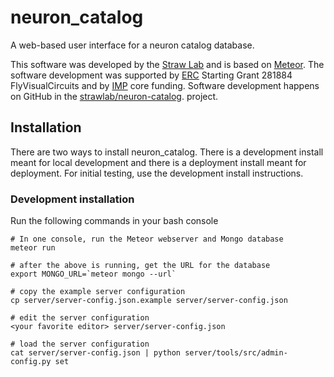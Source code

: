 # neuron_catalog

A web-based user interface for a neuron catalog database.

This software was developed by the [Straw Lab](http://strawlab.org/)
and is based on [Meteor](http://meteor.com/). The software development
was supported by [ERC](http://erc.europa.eu/) Starting Grant 281884
FlyVisualCircuits and by [IMP](http://www.imp.ac.at/) core
funding. Software development happens on GitHub in the
[strawlab/neuron-catalog](https://github.com/strawlab/neuron-catalog).
project.

## Installation

There are two ways to install neuron_catalog. There is a development
install meant for local development and there is a deployment install
meant for deployment. For initial testing, use the development install
instructions.

### Development installation

Run the following commands in your bash console

    # In one console, run the Meteor webserver and Mongo database
    meteor run

    # after the above is running, get the URL for the database
    export MONGO_URL=`meteor mongo --url`

    # copy the example server configuration
    cp server/server-config.json.example server/server-config.json

    # edit the server configuration
    <your favorite editor> server/server-config.json

    # load the server configuration
    cat server/server-config.json | python server/tools/src/admin-config.py set

